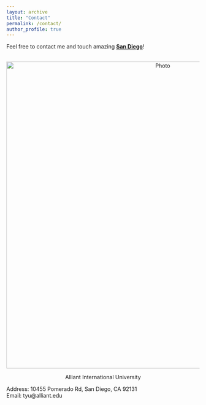 ```yaml
---
layout: archive
title: "Contact"
permalink: /contact/
author_profile: true
---
```


Feel free to contact me and touch amazing **[San Diego](https://goo.gl/maps/vLdF1tvRFvhTSfho8)**!

<p align="center">
  <img src="https://zhuonan-hao.github.io/images/UCSD.jpg?raw=true" alt="Photo" style="width:800px;"/>
</p>
<p align="center">
 Alliant International University
</p>
Address: 10455 Pomerado Rd, San Diego, CA 92131 <br>
Email: tyu@alliant.edu

